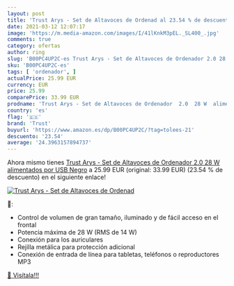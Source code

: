 ```yaml
---
layout: post
title: 'Trust Arys - Set de Altavoces de Ordenad al 23.54 % de descuento'
date: 2021-03-12 12:07:17
image: 'https://m.media-amazon.com/images/I/41lKnkM3pEL._SL400_.jpg'
comments: true
category: ofertas
author: ring
slug: 'B00PC4UP2C-es Trust Arys - Set de Altavoces de Ordenador 2.0 28 W...'
sku: 'B00PC4UP2C-es'
tags: [ 'ordenador', ]
actualPrice: 25.99 EUR
currency: EUR
price: 25.99
comparePrice: 33.99 EUR
prodname: 'Trust Arys - Set de Altavoces de Ordenador  2.0  28 W  alimentados por USB   Negro'
country: 'es'
flag: '🇪🇸'
brand: 'Trust'
buyurl: 'https://www.amazon.es/dp/B00PC4UP2C/?tag=tolees-21'
descuento: '23.54'
average: '24.3963157894737'
---
```


Ahora mismo tienes [Trust Arys - Set de Altavoces de Ordenador  2.0  28 W  alimentados por USB   Negro](https://www.amazon.es/dp/B00PC4UP2C/?tag=tolees-21) a 25.99 EUR (original: 33.99 EUR) (23.54 %  de descuento) en el siguiente enlace!

[![Trust Arys - Set de Altavoces de Ordenad](https://m.media-amazon.com/images/I/41lKnkM3pEL._SL400_.jpg)](https://www.amazon.es/dp/B00PC4UP2C/?tag=tolees-21)

🔎:

- Control de volumen de gran tamaño, iluminado y de fácil acceso en el frontal
- Potencia máxima de 28 W (RMS de 14 W)
- Conexión para los auriculares
- Rejilla metálica para protección adicional
- Conexión de entrada de línea para tabletas, teléfonos o reproductores MP3

[🛒 Visítala!!!](https://www.amazon.es/dp/B00PC4UP2C/?tag=tolees-21)
